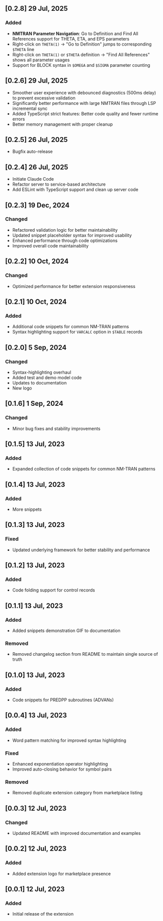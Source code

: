 ## [0.2.8] 29 Jul, 2025

### Added

* **NMTRAN Parameter Navigation**: Go to Definition and Find All References support for THETA, ETA, and EPS parameters
* Right-click on `THETA(1)` → "Go to Definition" jumps to corresponding `$THETA` line
* Right-click on `THETA(1)` or `$THETA` definition → "Find All References" shows all parameter usages
* Support for BLOCK syntax in `$OMEGA` and `$SIGMA` parameter counting

## [0.2.6] 29 Jul, 2025

* Smoother user experience with debounced diagnostics (500ms delay) to prevent excessive validation
* Significantly better performance with large NMTRAN files through LSP incremental sync
* Added TypeScript strict features: Better code quality and fewer runtime errors
* Better memory management with proper cleanup

## [0.2.5] 26 Jul, 2025

* Bugfix auto-release

## [0.2.4] 26 Jul, 2025

* Initiate Claude Code
* Refactor server to service-based architecture
* Add ESLint with TypeScript support and clean up server code

## [0.2.3] 19 Dec, 2024

### Changed

* Refactored validation logic for better maintainability
* Updated snippet placeholder syntax for improved usability
* Enhanced performance through code optimizations
* Improved overall code maintainability

## [0.2.2] 10 Oct, 2024

### Changed

* Optimized performance for better extension responsiveness

## [0.2.1] 10 Oct, 2024

### Added

* Additional code snippets for common NM-TRAN patterns
* Syntax highlighting support for `VARCALC` option in `$TABLE` records

## [0.2.0] 5 Sep, 2024

### Changed

* Syntax-highlighting overhaul
* Added test and demo model code
* Updates to documentation
* New logo

## [0.1.6] 1 Sep, 2024

### Changed

* Minor bug fixes and stability improvements

## [0.1.5] 13 Jul, 2023

### Added

* Expanded collection of code snippets for common NM-TRAN patterns

## [0.1.4] 13 Jul, 2023

### Added

* More snippets

## [0.1.3] 13 Jul, 2023

### Fixed

* Updated underlying framework for better stability and performance

## [0.1.2] 13 Jul, 2023

### Added

* Code folding support for control records

## [0.1.1] 13 Jul, 2023

### Added

* Added snippets demonstration GIF to documentation

### Removed

* Removed changelog section from README to maintain single source of truth

## [0.1.0] 13 Jul, 2023

### Added

* Code snippets for PREDPP subroutines (ADVANs)

## [0.0.4] 13 Jul, 2023

### Added

* Word pattern matching for improved syntax highlighting

### Fixed

* Enhanced exponentiation operator highlighting
* Improved auto-closing behavior for symbol pairs

### Removed

* Removed duplicate extension category from marketplace listing

## [0.0.3] 12 Jul, 2023

### Changed

* Updated README with improved documentation and examples

## [0.0.2] 12 Jul, 2023

### Added

* Added extension logo for marketplace presence

## [0.0.1] 12 Jul, 2023

### Added

* Initial release of the extension
